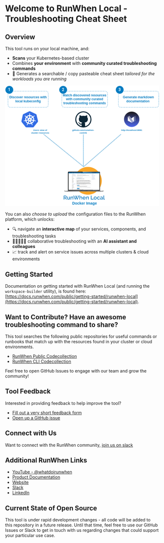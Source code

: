 # Welcome to RunWhen Local - Troubleshooting Cheat Sheet

## Overview
This tool runs on your local machine, and:

- **Scans** your Kubernetes-based cluster
- Combines **your environment** with **community curated troubleshooting commands**
- 🎉 Generates a searchable / copy pasteable cheat sheet *tailored for the workloads you are running*

![RunWhen Local Overview](assets/flow.png)

You can also *choose to upload* the configuration files to the RunWhen platform, which unlocks:

- 🔍 navigate an **interactive map** of your services, components, and troubleshooting tasks
- 🧑🏻‍🤝‍🧑🏿 collaborative troubleshooting with an **AI assistant and colleagues**
- 📈 track and alert on service issues across multiple clusters & cloud environments

## Getting Started
Documentation on getting started with RunWhen Local (and running the `workspace-builder` utility), is found here: [https://docs.runwhen.com/public/getting-started/runwhen-local](https://docs.runwhen.com/public/getting-started/runwhen-local). 


## Want to Contribute? Have an awesome troubleshooting command to share?
This tool searches the following public repositories for useful commands or runbooks that match up with the resources found in your cluster or cloud environments. 

- [RunWhen Public Codecollection](https://github.com/runwhen-contrib/rw-public-codecollection) 
- [RunWhen CLI Codecollection](https://github.com/runwhen-contrib/rw-cli-codecollection)

Feel free to open GitHub Issues to engage with our team and grow the community!

## Tool Feedback
Interested in providing feedback to help improve the tool?

- [Fill out a very short feedback form](https://docs.google.com/forms/d/e/1FAIpQLScuso8SQMdj9d-0VnxxBMcvdZrcZ2M389EbwE355flnkQOUFQ/viewform)
- [Open up a GitHub issue](https://github.com/runwhen-contrib/runwhen-local/issues/new/choose)

  
## Connect with Us
Want to connect with the RunWhen community, [join us on slack](https://runwhen.slack.com/join/shared_invite/zt-1l7t3tdzl-IzB8gXDsWtHkT8C5nufm2A)  

## Additional RunWhen Links

- [YouTube - @whatdoirunwhen](https://www.youtube.com/@whatdoirunwhen)
- [Product Documentation](https://docs.runwhen.com) 
- [Website](https://www.runwhen.com) 
- [Slack](https://runwhen.slack.com/join/shared_invite/zt-1l7t3tdzl-IzB8gXDsWtHkT8C5nufm2A)
- [LinkedIn](https://www.linkedin.com/company/runwhen/) 

## Current State of Open Source
This tool is under rapid development changes - all code will be added to this repository in a future release. Until that time, feel free to use our GitHub Issues or Slack to get in touch with us regarding changes that could support your particular use case.
